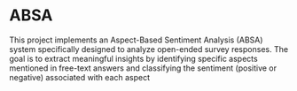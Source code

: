 # ABSA
This project implements an Aspect-Based Sentiment Analysis (ABSA) system specifically designed to analyze open-ended survey responses. The goal is to extract meaningful insights by identifying specific aspects mentioned in free-text answers and classifying the sentiment (positive or negative) associated with each aspect

